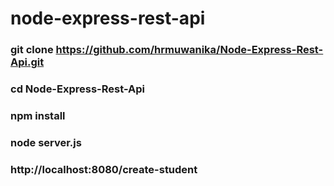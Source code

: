 # node-express-rest-api

### git clone https://github.com/hrmuwanika/Node-Express-Rest-Api.git
### cd Node-Express-Rest-Api
### npm install
### node server.js

### http://localhost:8080/create-student

